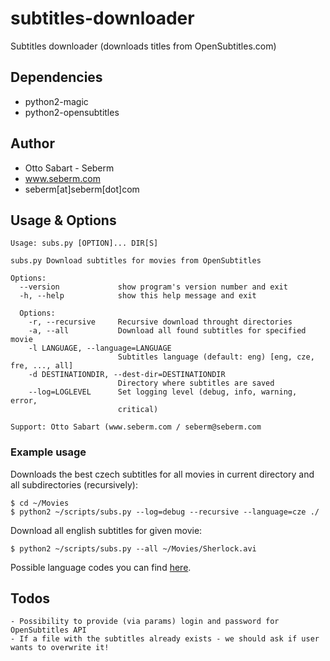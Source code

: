 subtitles-downloader
======================
Subtitles downloader (downloads titles from OpenSubtitles.com)


Dependencies
------------
* python2-magic
* python2-opensubtitles


Author
------
* Otto Sabart - Seberm
* www.seberm.com
* seberm[at]seberm[dot]com


Usage & Options
---------------
```
Usage: subs.py [OPTION]... DIR[S]

subs.py Download subtitles for movies from OpenSubtitles

Options:
  --version             show program's version number and exit
  -h, --help            show this help message and exit

  Options:
    -r, --recursive     Recursive download throught directories
    -a, --all           Download all found subtitles for specified movie
    -l LANGUAGE, --language=LANGUAGE
                        Subtitles language (default: eng) [eng, cze, fre, ..., all]
    -d DESTINATIONDIR, --dest-dir=DESTINATIONDIR
                        Directory where subtitles are saved
    --log=LOGLEVEL      Set logging level (debug, info, warning, error,
                        critical)

Support: Otto Sabart (www.seberm.com / seberm@seberm.com
```

### Example usage
Downloads the best czech subtitles for all movies in current directory and all subdirectories (recursively):

```
$ cd ~/Movies
$ python2 ~/scripts/subs.py --log=debug --recursive --language=cze ./
```

Download all english subtitles for given movie:
```
$ python2 ~/scripts/subs.py --all ~/Movies/Sherlock.avi
```


Possible language codes you can find [here](https://en.wikipedia.org/wiki/List_of_ISO_639-2_codes).


Todos
-----
```
- Possibility to provide (via params) login and password for OpenSubtitles API
- If a file with the subtitles already exists - we should ask if user wants to overwrite it!
```
